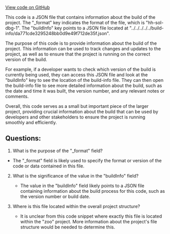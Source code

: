 [View code on GitHub](zoo-labs/zoo/blob/master/contracts/artifacts/@openzeppelin/contracts/utils/introspection/IERC165.sol/IERC165.dbg.json)

This code is a JSON file that contains information about the build of the project. The "_format" key indicates the format of the file, which is "hh-sol-dbg-1". The "buildInfo" key points to a JSON file located at "../../../../../build-info/da771cde3295248bb0d9e49f712de35f.json". 

The purpose of this code is to provide information about the build of the project. This information can be used to track changes and updates to the project, as well as to ensure that the project is running on the correct version of the build. 

For example, if a developer wants to check which version of the build is currently being used, they can access this JSON file and look at the "buildInfo" key to see the location of the build-info file. They can then open the build-info file to see more detailed information about the build, such as the date and time it was built, the version number, and any relevant notes or comments. 

Overall, this code serves as a small but important piece of the larger project, providing crucial information about the build that can be used by developers and other stakeholders to ensure the project is running smoothly and efficiently.
## Questions: 
 1. What is the purpose of the "_format" field?
   - The "_format" field is likely used to specify the format or version of the code or data contained in this file.

2. What is the significance of the value in the "buildInfo" field?
   - The value in the "buildInfo" field likely points to a JSON file containing information about the build process for this code, such as the version number or build date.

3. Where is this file located within the overall project structure?
   - It is unclear from this code snippet where exactly this file is located within the "zoo" project. More information about the project's file structure would be needed to determine this.